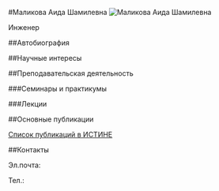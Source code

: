 #Маликова Аида Шамилевна
![Маликова Аида Шамилевна](./malikova.jpg "Маликова Аида Шамилевна")

Инженер

##Автобиография

##Научные интересы

##Преподавательская деятельность

###Семинары и практикумы

###Лекции

##Основные публикации

[Список публикаций в ИСТИНЕ]()

##Контакты

Эл.почта:

Тел.: